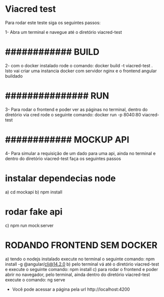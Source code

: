 # Viacred test

Para rodar este teste siga os seguintes passos:

1- Abra um terminal e navegue até o diretório viacred-test
# ############ BUILD 
2- com o docker instalado rode o comando:
  docker build -t viacred-test .
  Isto vai criar uma instancia docker com servidor nginx e o frontend angular buildado

# ############### RUN
3- Para rodar o frontend e poder ver as páginas no terminal, dentro do diretório via cred rode o seguinte comando:
    docker run -p 8040:80  viacred-test
# ############ MOCKUP API
4- Para simular a requisição de um dado para uma api, ainda no terminal e dentro do diretório viacred-test faça os seguintes passos
  # instalar dependecias node
  a)  cd mockapi
  b) npm install
  # rodar fake api
  c) npm run mock:server



  # RODANDO FRONTEND SEM DOCKER
  a) tendo o nodejs instalado execute no terminal o seguinte comando:
     npm install -g @angular/cli@14.2.0
  b) pelo terminal vá até o diretório viacred-test e execute o seguinte comando:
     npm install
  c) para rodar o frontend e poder abrir no navegador, pelo terminal, ainda dentro do diretório viacred-test execute o comando:
   ng serve
   - Você pode acessar a página pela url http://localhost:4200
  